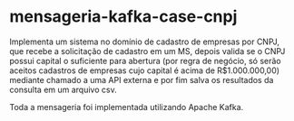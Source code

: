 # mensageria-kafka-case-cnpj
Implementa um sistema no domínio de cadastro de empresas por CNPJ, que recebe a solicitação de cadastro em um MS, depois valida se o CNPJ possui capital o suficiente para abertura (por regra de negócio, só serão aceitos cadastros de empresas cujo capital é acima de R$1.000.000,00) mediante chamado a uma API externa e por fim salva os resultados da consulta em um arquivo csv. 

Toda a mensageria foi implementada utilizando Apache Kafka.
